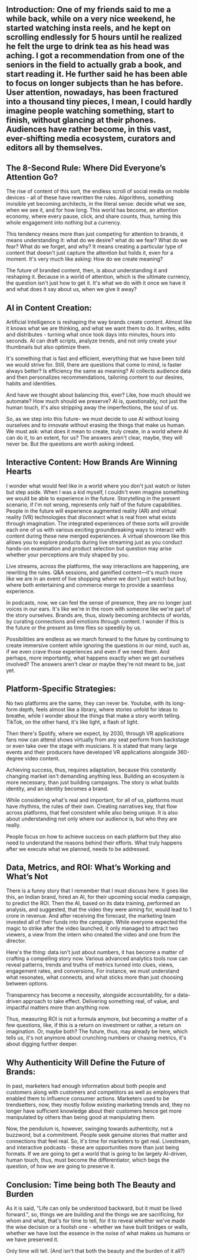 ## Introduction:   One of my friends said to me a while back, while on a very nice weekend, he started watching insta reels, and he kept on scrolling endlessly for 5 hours until he realized he felt the urge to drink tea as his head was aching.  I got a recommendation from one of the seniors in the field to actually grab a book, and start reading it. He further said he has been able to focus on longer subjects than he has before. User attention, nowadays, has been fractured into a thousand tiny pieces, I mean, I could hardly imagine people watching something, start to finish, without glancing at their phones. Audiences have rather become, in this vast, ever-shifting media ecosystem, curators and editors all by themselves. 

##  The 8-Second Rule: Where Did Everyone’s Attention Go?

The rise of content of this sort, the endless scroll of social media on mobile devices \- all of these have rewritten the rules. Algorithms, something invisible yet becoming architects, in the literal sense: decide what we see, when we see it, and for how long. This world has become, an attention economy, where every pause, click, and share counts, thus, turning this whole engagement into nothing but a currency.

This tendency means more than just competing for attention to brands,  it means understanding it: what do we desire? what do we fear? What do we fear? What do we forget, and why? It means creating a particular type of content that doesn't just capture the attention but holds it, even for a moment.  It's very much like asking: How do we create meaning?

The future of branded content, then, is about understanding it and reshaping it. Because in a world of attention, which is the ultimate currency, the question isn't just how to get it. It's what we do with it once we have it and what does it say about us, when we give it away?

## AI in Content Creation:

Artificial Intelligence is reshaping the way brands create content. Almost like it knows what we are thinking, and what we want them to do. It writes, edits and distributes \- turning what once took days into minutes, hours into seconds. AI can draft scripts, analyze trends, and not only create your thumbnails but also optimize them. 

It's something that is fast and efficient, everything that we have been told we would strive for. Still, there are questions that come to mind, is faster always better? Is efficiency the same as meaning? AI collects audience data and then personalizes recommendations, tailoring content to our desires, habits and identities. 

And have we thought about balancing this, ever? Like, how much should we automate? How much should we preserve? AI is, questionably, not just the human touch, it's also stripping away the imperfections, the soul of us. 

So, as we step into this future- we must decide to use AI without losing ourselves and to innovate without erasing the things that make us human. We must ask: what does it mean to create, truly create, in a world where AI can do it, to an extent, for us? The answers aren't clear, maybe, they will never be. But the questions are worth asking indeed. 

##   Interactive Content: How Brands Are Winning Hearts

I wonder what would feel like in a world where you don't just watch or listen but step aside. When I was a kid myself, I couldn't even imagine something we would be able to experience in the future. Storytelling in the present scenario, if I'm not wrong, represents only half of the future capabilities. People in the future will experience augmented reality (AR) and virtual reality (VR) technologies that disconnect what is real from what exists through imagination. The integrated experiences of these sorts will provide each one of us with various exciting groundbreaking ways to interact with content during these new merged experiences. A virtual showroom like this allows you to explore products during live streaming just as you conduct hands-on examination and product selection but question may arise whether your perceptions are truly shaped by you.

Live streams, across the platforms, the way interactions are happening, are rewriting the rules. Q\&A sessions, and gamified content—it's much more like we are in an event of live shopping where we don't just watch but buy, where both entertaining and commerce merge to provide a seamless experience.

In podcasts, now, we can feel the sense of presence, they are no longer just voices in our ears. It's like we're in the room with someone like we're part of the story ourselves. Brands are, thus, slowly becoming architects of worlds, by curating connections and emotions through content.  I wonder if this is the future or the present as time flies so speedily by us. 

Possibilities are endless as we march forward to the future by continuing to create immersive content while ignoring the questions in our mind, such as, if we even crave those experiences and even if we need them. And perhaps, more importantly, what happens exactly when we get ourselves involved? The answers aren't clear or maybe they're not meant to be, just yet.

##   Platform-Specific Strategies:

No two platforms are the same, they can never be. Youtube, with its long-form depth, feels almost like a library, where stories unfold for ideas to breathe, while I wonder about the things that make a story worth telling. TikTok, on the other hand, it's like light, a flash of light.

Then there's Spotify, where we expect, by 2030, through VR applications fans now can attend shows virtually from any seat perform from backstage or even take over the stage with musicians. It is stated that many large events and their producers have developed VR applications alongside 360-degree video content.

Achieving success, thus, requires adaptation, because this constantly changing market isn't demanding anything less. Building an ecosystem is more necessary, than just building campaigns. The story is what builds identity, and an identity becomes a brand.

While considering what's real and important, for all of us, platforms must have rhythms, the rules of their own. Creating narratives key,  that flow across platforms, that feel consistent while also being unique. It is also about understanding not only where our audience is, but who they are really. 

People focus on how to achieve success on each platform but they also need to understand the reasons behind their efforts. What truly happens after we execute what we planned, needs to be addressed.

## Data, Metrics, and ROI: What’s Working and What’s Not

There is a funny story that I remember that I must discuss here. It goes like this, an Indian brand, hired an AI, for their upcoming social media campaign, to predict the ROI. Then the AI, based on its data training, performed an analysis, and suggested, that the video they were aiming for, would lead to 1 crore in revenue. And after receiving the forecast, the marketing team invested all of their funds into the campaign. While everyone expected the magic to strike after the video launched, it only managed to attract two viewers, a view from the intern who created the video and one from the director. 

Here's the thing: data isn't just about numbers, it has become a matter of crafting a compelling story now. Various advanced analytics tools now can reveal patterns, trends and truths of metrics turned into clues, views, engagement rates, and conversions, For instance, we must understand what resonates, what connects, and what sticks more than just choosing between options. 

Transparency has become a necessity, alongside accountability, for a data-driven approach to take effect. Delivering something real, of value, and impactful matters more than anything now. 

Thus, measuring ROI is not a formula anymore, but becoming a matter of a few questions, like, if this is a return on investment or rather, a return on imagination. Or, maybe both? The future, thus, may already be here, which tells us, it's not anymore about crunching numbers or chasing metrics, it's about digging further deeper. 

## Why Authenticity Will Define the Future of Brands:

In past, marketers had enough information about both people and customers along with customers and competitors as well as employers that enabled them to influence consumer actions. Marketers used to be trendsetters, now, they mostly follow existing marketing trends and, they no longer have sufficient knowledge about their customers hence get more manipulated by others than being good at manipulating them. 

Now, the pendulum is, however, swinging towards authenticity, not a buzzword, but a commitment. People seek genuine stories that matter and connections that feel real. So, it's time for marketers to get real. Livestream, and interactive podcasts \- these are opportunities more than just being formats. If we are going to get a world that is going to be largely AI-driven, human touch, thus, must become the differentiator, which begs the question, of how we are going to preserve it. 

##   Conclusion: Time being both The Beauty and Burden

As it is said, "Life can only be understood backward, but it must be lived forward.", so, things we are building and the things we are sacrificing, for whom and what, that's for time to tell, for it to reveal whether we've made the wise decision or a foolish one \- whether we have built bridges or walls, whether we have lost the essence in the noise of what makes us humans or we have preserved it. 

Only time will tell. (And isn't that both the beauty and the burden of it all?)

#      

# 

# 

